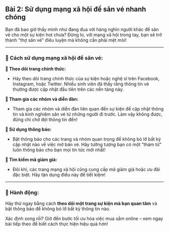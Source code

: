## Bài 2: Sử dụng mạng xã hội để săn vé nhanh chóng  

Bạn đã bao giờ thấy mình như đang đua với hàng nghìn người khác để săn vé cho một sự kiện hot chưa? Đừng lo, với mạng xã hội trong tay, bạn sẽ trở thành "thợ săn vé" điêu luyện mà không cần phải mệt mỏi!

---

### 📌 Cách sử dụng mạng xã hội để săn vé:

**🔹 Theo dõi trang chính thức:**
- Hãy theo dõi trang chính thức của sự kiện hoặc nghệ sĩ trên Facebook, Instagram, hoặc Twitter. Nhiều sinh viên đã thấy rằng thông tin vé thường được cập nhật đầu tiên trên các nền tảng này.

**🔹 Tham gia các nhóm và diễn đàn:**
- Tham gia các nhóm và diễn đàn liên quan đến sự kiện để cập nhật thông tin và kinh nghiệm săn vé từ những người đi trước. Làm vậy không được, đừng chỉ chờ đợi thông tin đến!

**🔹 Sử dụng thông báo:**
- Bật thông báo cho các trang và nhóm quan trọng để không bỏ lỡ bất kỳ cập nhật nào về việc mở bán vé. Hãy tưởng tượng bạn có một "thám tử" luôn thông báo cho bạn mọi tin tức mới nhất!

**🔹 Tìm kiếm mã giảm giá:**
- Đôi khi, các trang mạng xã hội cũng cung cấp mã giảm giá hoặc ưu đãi đặc biệt. Hãy tận dụng điều này để tiết kiệm!

---

### 🚀 Hành động:

Hãy thử ngay bằng cách **theo dõi một trang sự kiện mà bạn quan tâm** và bật thông báo để không bỏ lỡ bất kỳ thông tin nào.

Xác định xong rồi? Giờ đến bước tối ưu hóa việc mua sắm online – xem ngay bài tiếp theo để biết cách thực hiện hiệu quả hơn!